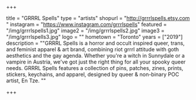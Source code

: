 +++

title = "GRRRL Spells"
type = "artists"
shopurl = "http://grrrlspells.etsy.com "
instagram = "https://www.instagram.com/grrrlspells"
featured = "/img/grrrlspells1.jpg"
image2 = "/img/grrrlspells2.jpg"
image3 = "/img/grrrlspells3.jpg"
logo = ""
hometown = "Toronto"
years = ["2019"]
description = "\"GRRRL Spells is a horror and occult inspired queer, trans, and feminist apparel & art brand, combining riot grrrl attitude with goth aesthetics and the gay agenda. Whether you're a witch in Sunnydale or a vampire in Austria, we've got just the right thing for all your spooky queer needs. GRRRL Spells features a collection of pins, patches, zines, prints, stickers, keychains, and apparel, designed by queer & non-binary POC artist, En Tze. \""

+++

